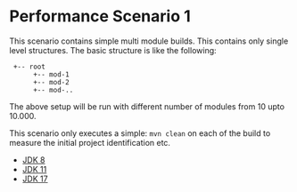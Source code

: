# Performance Scenario 1

This scenario contains simple multi module builds. This contains only single
level structures. The basic structure is like the following:

```
 +-- root
      +-- mod-1
      +-- mod-2
      +-- mod-..
```
The above setup will be run with different number of modules from 10 upto 10.000.

This scenario only executes a simple: `mvn clean` on each of the build
to measure the initial project identification etc.

 * [JDK 8](./results-JDK8.html)
 * [JDK 11](./results-JDK11.html)
 * [JDK 17](./results-JDK17.html)